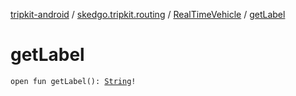 [tripkit-android](../../index.md) / [skedgo.tripkit.routing](../index.md) / [RealTimeVehicle](index.md) / [getLabel](./get-label.md)

# getLabel

`open fun getLabel(): `[`String`](https://kotlinlang.org/api/latest/jvm/stdlib/kotlin/-string/index.html)`!`